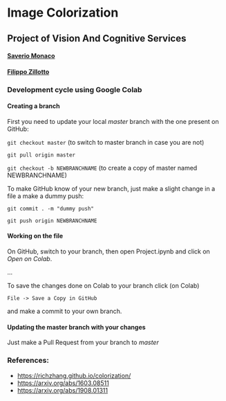 # Image Colorization

## Project of Vision And Cognitive Services

#### [Saverio Monaco](https://github.com/SaverioMonaco/)
#### [Filippo Zillotto](https://github.com/ZiliottoFilippoDev)

### Development cycle using Google Colab

#### Creating a branch
First you need to update your local _master_ branch with the one present on GitHub:

```git checkout master``` (to switch to master branch in case you are not)

```git pull origin master```

```git checkout -b NEWBRANCHNAME``` (to create a copy of master named NEWBRANCHNAME)

To make GitHub know of your new branch, just make a slight change in a file a make a dummy push:

```git commit . -m "dummy push"```

```git push origin NEWBRANCHNAME``` 

#### Working on the file
On GitHub, switch to your branch, then open Project.ipynb and click on _Open on Colab_.

...

To save the changes done on Colab to your branch click (on Colab)

```File -> Save a Copy in GitHub```
 
and make a commit to your own branch.

#### Updating the master branch with your changes
Just make a Pull Request from your branch to _master_


### References:
* https://richzhang.github.io/colorization/
* https://arxiv.org/abs/1603.08511
* https://arxiv.org/abs/1908.01311

